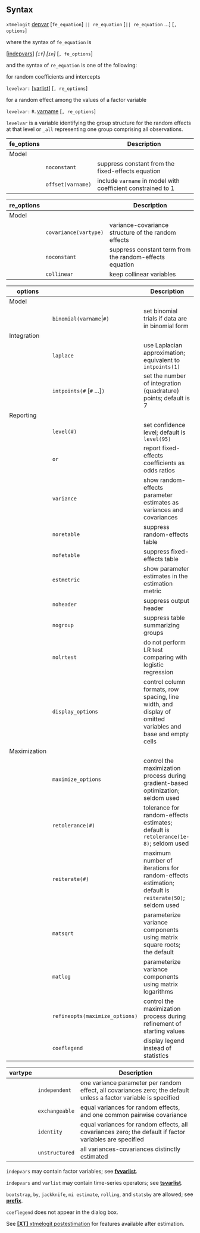 ## Syntax

`xtmelogit`
[depvar](http://www.stata.com/help.cgi?depvar)
\[`fe_equation`\] `|| re_equation` \[`|| re_equation` ...\] \[`,`
`options`\]

where the syntax of `fe_equation` is

\[[indepvars](http://www.stata.com/help.cgi?indepvars)\]
_\[`if`\] \[`in`\]_ \[`, fe_options`\]

and the syntax of `re_equation` is one of the following:

for random coefficients and intercepts

`levelvar:`
\[[varlist](http://www.stata.com/help.cgi?varlist)\]
\[`, re_options`\]

for a random effect among the values of a factor variable

`levelvar:`
`R.`[varname](http://www.stata.com/help.cgi?varname)
\[`, re_options`\]

`levelvar` is a variable identifying the group structure for the random
effects at that level or `_all` representing one group comprising all
observations.

| fe\_options |                   | Description                                                  |
|-------------|-------------------|--------------------------------------------------------------|
| Model       |                   |                                                              |
|             | `noconstant`      | suppress constant from the fixed-effects equation            |
|             | `offset(varname)` | include `varname` in model with coefficient constrained to 1 |

| re\_options |                       | Description                                             |
|-------------|-----------------------|---------------------------------------------------------|
| Model       |                       |                                                         |
|             | `covariance(vartype)` | variance-covariance structure of the random effects     |
|             | `noconstant`          | suppress constant term from the random-effects equation |
|             | `collinear`           | keep collinear variables                                |

| options      |                                      | Description                                                                                                |
|--------------|--------------------------------------|------------------------------------------------------------------------------------------------------------|
| Model        |                                      |                                                                                                            |
|              | `binomial(varname`\|`#)`       | set binomial trials if data are in binomial form                                                           |
| Integration  |                                      |                                                                                                            |
|              | `laplace`                            | use Laplacian approximation; equivalent to `intpoints(1)`                                                  |
|              | `intpoints(#` \[`#` ...\]`)`     | set the number of integration (quadrature) points; default is 7                                            |
| Reporting    |                                      |                                                                                                            |
|              | `level(#)`                           | set confidence level; default is `level(95)`                                                               |
|              | `or`                                 | report fixed-effects coefficients as odds ratios                                                           |
|              | `variance`                           | show random-effects parameter estimates as variances and covariances                                       |
|              | `noretable`                          | suppress random-effects table                                                                              |
|              | `nofetable`                          | suppress fixed-effects table                                                                               |
|              | `estmetric`                          | show parameter estimates in the estimation metric                                                          |
|              | `noheader`                           | suppress output header                                                                                     |
|              | `nogroup`                            | suppress table summarizing groups                                                                          |
|              | `nolrtest`                           | do not perform LR test comparing with logistic regression                                                  |
|              | `display_options`                    | control column formats, row spacing, line width, and display of omitted variables and base and empty cells |
| Maximization |                                      |                                                                                                            |
|              | `maximize_options`                   | control the maximization process during gradient-based optimization; seldom used                           |
|              | `retolerance(#)`                     | tolerance for random-effects estimates; default is `retolerance(1e-8)`; seldom used                        |
|              | `reiterate(#)`                       | maximum number of iterations for random-effects estimation; default is `reiterate(50)`; seldom used        |
|              | `matsqrt`                            | parameterize variance components using matrix square roots; the default                                    |
|              | `matlog`                             | parameterize variance components using matrix logarithms                                                   |
|              | `refineopts(maximize_options)` | control the maximization process during refinement of starting values                                      |
|              | `coeflegend`                         | display legend instead of statistics                                                                       |

| vartype |                | Description                                                                                                       |
|---------|----------------|-------------------------------------------------------------------------------------------------------------------|
|         | `independent`  | one variance parameter per random effect, all covariances zero; the default unless a factor variable is specified |
|         | `exchangeable` | equal variances for random effects, and one common pairwise covariance                                            |
|         | `identity`     | equal variances for random effects, all covariances zero; the default if factor variables are specified           |
|         | `unstructured` | all variances-covariances distinctly estimated                                                                    |

`indepvars` may contain factor variables; see
[<strong>fvvarlist</strong>](http://www.stata.com/help.cgi?fvvarlist).

`indepvars` and `varlist` may contain time-series operators; see
[<strong>tsvarlist</strong>](http://www.stata.com/help.cgi?tsvarlist).

`bootstrap`, `by`, `jackknife`, `mi estimate`, `rolling`, and `statsby`
are allowed; see
[<strong>prefix</strong>](http://www.stata.com/help.cgi?prefix).

`coeflegend` does not appear in the dialog box.

See
[<strong>[XT]</strong> xtmelogit postestimation](http://www.stata.com/help.cgi?xtmelogit_postestimation)
for features available after estimation.
